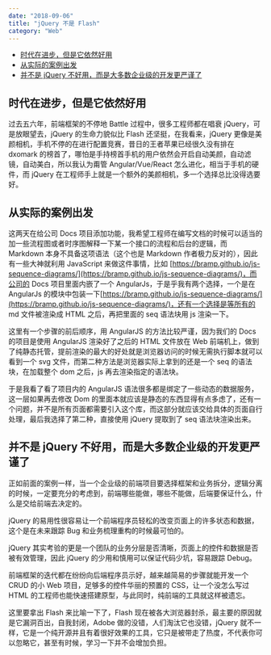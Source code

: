 ```yaml
---
date: "2018-09-06"
title: "jQuery 不是 Flash"
category: "Web"
---
```


<!-- TOC -->

- [时代在进步，但是它依然好用](#时代在进步但是它依然好用)
- [从实际的案例出发](#从实际的案例出发)
- [并不是 jQuery 不好用，而是大多数企业级的开发更严谨了](#并不是-jquery-不好用而是大多数企业级的开发更严谨了)

<!-- /TOC -->
## 时代在进步，但是它依然好用

过去五六年，前端框架的不停地 Battle 过程中，很多工程师都在唱衰 jQuery，可是放眼望去，jQuery 的生命力貌似比 Flash 还坚挺，在我看来，jQuery 更像是美颜相机，手机不停的在进行配置竞赛，昔日的王者苹果已经很久没有排在 dxomark 的榜首了，哪怕是手持榜首手机的用户依然会开启自动美颜，自动滤镜，自动美白，所以我认为甭管 Angular/Vue/React 怎么进化，相当于手机的硬件，而 jQuery 在工程师手上就是一个额外的美颜相机，多一个选择总比没得选要好。


## 从实际的案例出发

这两天在给公司 Docs 项目添加功能，我希望工程师在编写文档的时候可以适当的加一些流程图或者时序图解释一下某一个接口的流程和后台的逻辑，而 Markdown 本身不具备这项语法（这个也是 Markdown 作者极力反对的），因此有一些大神就利用 JavaScript 来做这件事情，比如 [https://bramp.github.io/js-sequence-diagrams/](https://bramp.github.io/js-sequence-diagrams/)，而公司的 Docs 项目里面内嵌了一个 AngularJs，于是乎我有两个选择，一个是在 AngularJs 的模块中包装一下[https://bramp.github.io/js-sequence-diagrams/](https://bramp.github.io/js-sequence-diagrams/)，还有一个选择是等所有的 md 文件被渲染成 HTML 之后，再把里面的 seq 语法块用 js 渲染一下。

这里有一个步骤的前后顺序，用 AngularJS 的方法比较严谨，因为我们的 Docs 的项目是使用 AngularJS 渲染好了之后的 HTML 文件放在 Web 前端机上，做到了纯静态托管，提前渲染的最大的好处就是浏览器访问的时候无需执行脚本就可以看到一个 svg 文件，而第二种方法是浏览器实际上拿到的还是一个 seq 的语法块，在加载整个 dom 之后，js 再去渲染指定的语法块。


于是我看了看了项目内的 AngularJS 语法很多都是绑定了一些动态的数据服务，这一层如果再去修改 Dom 的里面本就应该是静态的东西显得有点多虑了，还有一个问题，并不是所有页面都需要引入这个库，而这部分就应该交给具体的页面自行处理，最后我选择了第二种，直接使用 jQuery 提取到了 seq 语法块渲染出来。


## 并不是 jQuery 不好用，而是大多数企业级的开发更严谨了

正如前面的案例一样，当一个企业级的前端项目要选择框架和业务拆分，逻辑分离的时候，一定要充分的考虑到，前端哪些能做，哪些不能做，后端要保证什么，什么是交给前端去决定的。

jQuery 的易用性很容易让一个前端程序员轻松的改变页面上的许多状态和数据，这个是在未来跟踪 Bug 和业务梳理重构的时候最可怕的。

jQuery 其实考验的更是一个团队的业务分层是否清晰，页面上的控件和数据是否被有效管理，因此 jQuery 的少用和慎用可以保证代码少坑，容易跟踪 Debug。

前端框架的迭代都在纷纷向后端程序员示好，越来越简易的步骤就能开发一个 CRUD 的小 Web 项目，足够多的控件华丽的预置的 CSS，让一个没怎么写过 HTML 的工程师也能快速搭建原型，与此同时，纯前端的工具就这样被遗忘。

这里要拿出 Flash 来比喻一下了，Flash 现在被各大浏览器封杀，最主要的原因就是它漏洞百出，自我封闭，Adobe 做的没错，人们淘汰它也没错，jQuery 就不一样，它是一个纯开源并且有着很好效果的工具，它只是被带走了热度，不代表你可以忽略它，甚至有时候，学习一下并不会增加负担。